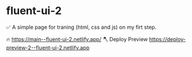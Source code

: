 # fluent-ui-2
✅ A simple page for traning (html, css and js) on my firt step.

🔥 https://main--fluent-ui-2.netlify.app/
🪓 Deploy Preview	https://deploy-preview-2--fluent-ui-2.netlify.app



